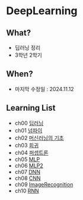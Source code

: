 # DeepLearning

## What?

- 딥러닝 정리
- 3학년 2학기

## When?

- 마지막 수정일 : 2024.11.12

## Learning List

- ch00 [딥러닝](https://github.com/BangYunseo/TIL/blob/main/AI/DeepLearning/ch00_DeepLearning.md)
- ch01 [넘파이](https://github.com/BangYunseo/TIL/blob/main/AI/DeepLearning/ch01_Numpy.md)
- ch02 [머신러닝의 기초](https://github.com/BangYunseo/TIL/blob/main/AI/DeepLearning/ch02_MachineLearning.md)
- ch03 [회귀](https://github.com/BangYunseo/TIL/blob/main/AI/DeepLearning/ch03_Regression.md)
- ch04 [퍼셉트론](https://github.com/BangYunseo/TIL/blob/main/AI/DeepLearning/ch04_Perceptron.md)
- ch05 [MLP](https://github.com/BangYunseo/TIL/blob/main/AI/DeepLearning/ch05_MLP.md)
- ch06 [MLP2](https://github.com/BangYunseo/TIL/blob/main/AI/DeepLearning/ch06_MLP2.md)
- ch07 [DNN](https://github.com/BangYunseo/TIL/blob/main/AI/DeepLearning/ch07_DNN.md)
- ch08 [CNN](https://github.com/BangYunseo/TIL/blob/main/AI/DeepLearning/ch08_CNN.md)
- ch09 [ImageRecognition](https://github.com/BangYunseo/TIL/blob/main/AI/DeepLearning/ch09_ImageRecognition.md)
- ch10 [RNN](https://github.com/BangYunseo/TIL/blob/main/AI/DeepLearning/ch10_RNN.md)
